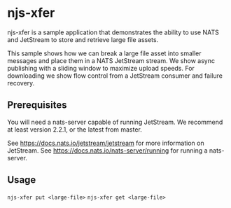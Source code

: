 # njs-xfer

njs-xfer is a sample application that demonstrates the ability to use NATS and JetStream to store and retrieve large file assets.

This sample shows how we can break a large file asset into smaller messages and place them in a NATS JetStream stream. We show async publishing with a sliding window to maximize upload speeds. For downloading we show flow control from a JetStream consumer and failure recovery.

## Prerequisites

You will need a nats-server capable of running JetStream. We recommend at least version 2.2.1, or the latest from master.

See https://docs.nats.io/jetstream/jetstream for more information on JetStream.
See https://docs.nats.io/nats-server/running for running a nats-server.

## Usage

`njs-xfer put <large-file>`
`njs-xfer get <large-file>`
